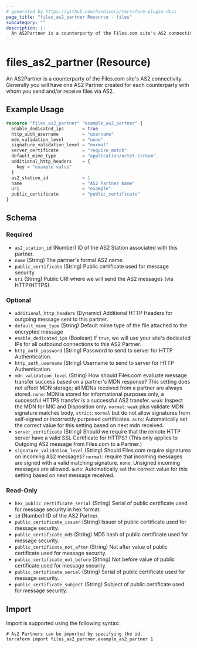 ```yaml
---
# generated by https://github.com/hashicorp/terraform-plugin-docs
page_title: "files_as2_partner Resource - files"
subcategory: ""
description: |-
  An AS2Partner is a counterparty of the Files.com site's AS2 connectivity. Generally you will have one AS2 Partner created for each counterparty with whom you send and/or receive files via AS2.
---
```


# files_as2_partner (Resource)

An AS2Partner is a counterparty of the Files.com site's AS2 connectivity. Generally you will have one AS2 Partner created for each counterparty with whom you send and/or receive files via AS2.

## Example Usage

```terraform
resource "files_as2_partner" "example_as2_partner" {
  enable_dedicated_ips       = true
  http_auth_username         = "username"
  mdn_validation_level       = "none"
  signature_validation_level = "normal"
  server_certificate         = "require_match"
  default_mime_type          = "application/octet-stream"
  additional_http_headers    = {
    key = "example value"
  }
  as2_station_id             = 1
  name                       = "AS2 Partner Name"
  uri                        = "example"
  public_certificate         = "public_certificate"
}
```

<!-- schema generated by tfplugindocs -->
## Schema

### Required

- `as2_station_id` (Number) ID of the AS2 Station associated with this partner.
- `name` (String) The partner's formal AS2 name.
- `public_certificate` (String) Public certificate used for message security.
- `uri` (String) Public URI where we will send the AS2 messages (via HTTP/HTTPS).

### Optional

- `additional_http_headers` (Dynamic) Additional HTTP Headers for outgoing message sent to this partner.
- `default_mime_type` (String) Default mime type of the file attached to the encrypted message
- `enable_dedicated_ips` (Boolean) If `true`, we will use your site's dedicated IPs for all outbound connections to this AS2 Partner.
- `http_auth_password` (String) Password to send to server for HTTP Authentication.
- `http_auth_username` (String) Username to send to server for HTTP Authentication.
- `mdn_validation_level` (String) How should Files.com evaluate message transfer success based on a partner's MDN response?  This setting does not affect MDN storage; all MDNs received from a partner are always stored. `none`: MDN is stored for informational purposes only, a successful HTTPS transfer is a successful AS2 transfer. `weak`: Inspect the MDN for MIC and Disposition only. `normal`: `weak` plus validate MDN signature matches body, `strict`: `normal` but do not allow signatures from self-signed or incorrectly purposed certificates. `auto`: Automatically set the correct value for this setting based on next mdn received.
- `server_certificate` (String) Should we require that the remote HTTP server have a valid SSL Certificate for HTTPS? (This only applies to Outgoing AS2 message from Files.com to a Partner.)
- `signature_validation_level` (String) Should Files.com require signatures on incoming AS2 messages?  `normal`: require that incoming messages are signed with a valid matching signature. `none`: Unsigned incoming messages are allowed. `auto`: Automatically set the correct value for this setting based on next message received.

### Read-Only

- `hex_public_certificate_serial` (String) Serial of public certificate used for message security in hex format.
- `id` (Number) ID of the AS2 Partner.
- `public_certificate_issuer` (String) Issuer of public certificate used for message security.
- `public_certificate_md5` (String) MD5 hash of public certificate used for message security.
- `public_certificate_not_after` (String) Not after value of public certificate used for message security.
- `public_certificate_not_before` (String) Not before value of public certificate used for message security.
- `public_certificate_serial` (String) Serial of public certificate used for message security.
- `public_certificate_subject` (String) Subject of public certificate used for message security.

## Import

Import is supported using the following syntax:

```shell
# As2 Partners can be imported by specifying the id.
terraform import files_as2_partner.example_as2_partner 1
```
